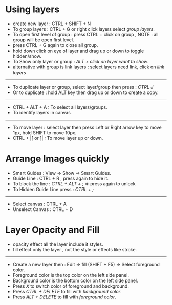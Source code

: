 # Using layers
- create new layer : CTRL + SHIFT + N
- To group layers : CTRL + G or right click layers select _group layers_.
- To open first level of group : press CTRL + click on group , NOTE : all group will be open first level.
- press CTRL + G again to close all group.
- hold down click on eye of layer and drag up or down to toggle hidden/show.
- To Show only layer or group : _ALT + click on layer want to show_.
- alternative with group is link layers : select layers need link, click on _link layers_
---------------------------------
- To duplicate layer or group, select layer/group then press : _CTRL J_
- Or to duplicate : hold ALT key then drag up or down to create a copy.
-----------------------------------
- CTRL + ALT + A : To select all layers/groups.
- To identify layers in canvas
----------------------------------
- To move layer : select layer then press Left or Right arrow key to move 1px, hold SHIFT to move 10px.
- CTRL + |[ or ]| : To move layer up or down.

# Arrange Images quickly
- Smart Guides : View => Show => Smart Guides.
- Guide Line : CTRL + R , press again to hide it.
- To block the line : _CTRL + ALT + ;_  => press again to unlock
- To Hidden Guide Line press : _CTRL + ;_
-----------------------------------
- Select canvas : CTRL + A
- Unselect Canvas : CTRL + D
  
# Layer Opacity and Fill
- opacity effect all the layer include it styles.
- fill effect only the layer , not the style or effects like stroke.
-------------------------------------------
- Create a new layer then : Edit => fill (SHIFT + F5) => Select foreground color.
- Foreground color is the top color on the left side panel.
- Background color is the bottom color on the left side panel.
- Press _X_  to switch color of foreground and background.
- Press _CTRL + DELETE_ to fill with _background color_.
- Press _ALT + DELETE_ to fill with _foreground color_.
